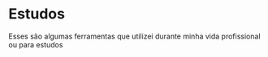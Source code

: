 # Estudos
Esses são algumas ferramentas que utilizei durante minha vida profissional ou para estudos
